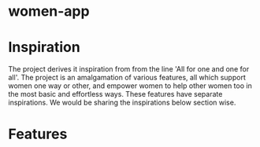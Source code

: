 # women-app

# Inspiration
The project derives it inspiration from from the line 'All for one and one for all'.
The project is an amalgamation of various features, all which support women one way or other, and empower women to help other women too in the most basic and effortless ways. These features have separate inspirations. We would be sharing the inspirations below section wise.



# Features
